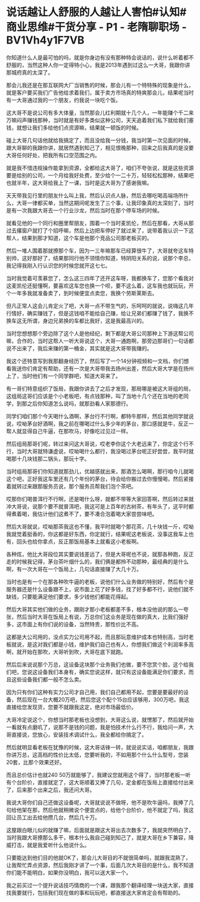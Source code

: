 # 说话越让人舒服的人越让人害怕#认知#商业思维#干货分享 - P1 - 老隋聊职场 - BV1Vh4y1F7VB

你知道什么人是最可怕的吗，就是你身边有没有那种特会说话的，说什么听着都不舒服的，当然这种人你一定得特小心，我是2013年遇到过这么一大哥，我跟你讲那城府真的太深了。

那会儿我还是在那互联网大厂当销售的时候，那会儿有一个特特殊的现象是什么，就是客户要买我们广告他给求着我们，属于卖方市场真的特爽那会儿，结果呢当时有一大哥通过我的一个朋友，约我说一块吃个饭。

这大哥不是说公司有多大体量，当然那会儿红利期就十几个人，一年能赚个千二来万嘛闷声赚钱那种，当时就是有好多类似这种公司，天天追着我们私下就给我们塞钱，就想让我们多给他们点资源嘛，结果就一顿饭的时候。

碰上大哥几句话他就给我搞定了，而且没给我一分钱，我当时第一次见面的时候，跟大哥聊的我跟你讲，就居然遇到知己了，相见恨晚那种，回来之后我真的是没要大哥任何好处，把我所有口空范围之内。

就是我不惜违规操作能拿到资源，全都给这大哥了，咱们不夸张说，就是这些资源要是给别的公司，一个月给我好处费，至少给个一二十万，轻轻松松那种，结果吧也就半年，这大哥给我上了一课，当时是这大哥为了感谢我嘛。

天天带我见行里的朋友什么叫上我，然后认识点人脉，然后去哪吃喝高端场所什么，大哥一律都买单，当然这期间呢发生了三个事，让我印象真的太深刻了，当时是有一次我跟大哥去一个行业沙龙，然后当时在那个停车场的时候。

就看见他的一个同行和圈里帮朋友，围着一个当时麦凯伦，然后在那看，大哥从那过去撂窗户就打了个招呼嘛，然后上边把车停好了就过来了，说带着我认识一下这帮人，结果到那才知道，这个车是他那个竞品公司那老板买的。

然后一堆人围着那就撩那个车，因为一三年嘛那车已经算很牛了，大哥就夸这车特别帅，这好那好了，结果那同行他不领情你知道，特阴阳关系的说，说那个李总，我记得我刚入行认识您的时候您就开这七七。

当时我觉着可羡慕您了，怎么这三四年了还开这车呀，我都换车了，您那个看我对这麦凯伦还挺懂啊，要喜欢这车您也换一个呗，要不这么着，这车我也就玩玩，开个一年多我就准备卖了，到时候便宜点卖您，我换个劳斯莱斯去。

但凡正常人这会儿肯定火了吧，大哥一点不带生气的，乐呵呵的就说，说嗨这几年行情好，确实赚钱了，但是这钱咱不能给自己赚，给让兄弟们都赚了钱了，我换不换车这无所谓，身边兄弟换的车都比我好，这是我最高兴的。

当时您想想那个旁边除了这个人是他经纪，剩下都是大哥公司那种上下游这帮公司嘛，合作的，当时这帮人一听大哥说这个，大哥一通跑啊，那旁边那哥们一句话都说不出来了，我后来赚的第一桶金，其实就是这大哥带我赚的。

我这个还特意写到我那翻身经历了，然后写了一个14分钟视频和一文档，你们想看我送你们肯定有帮助，还有一次是大哥带我去扬州出差，然后大哥大学是在扬州上了，当时他们有一个同学群吧，知道大哥来了。

有一哥们特意组织了饭局，我跟你讲去了之后才发现，那局哪是被这大哥组的局，这组局这哥们应该是个小老板吧，有点钱那种，叫了当地十几个还在当地的老同学，到那之后你知道怎么说吗，就那劲看人家那德行。

同学们咱们那个今天喝什么酒啊，茅台行不行啊，都特牛那样，然后其他同学就说说，哎呦茅台好酒啊，我之前在哪喝过什么多少年的茅台，那口感就是牛，反正一帮人就显得自己牛逼，在那吹马，好像吃过见过一样。

然后组局那哥们呢，转过来问这大哥说，哎老李你这个大老远来了，你定这个行不行，当时大哥就特谦虚说，哎呦喝什么都行，我没喝过茅台呢正好尝尝，我平时就喝那十几块钱那二锅头，那玩十字。

当时组局那哥们你知道就那劲儿，优越感就出来，那酒怎么喝啊，那行咱今儿就喝这个吧，正好我这车里还有几个年份的茅台，待会给你搬过去你慢慢喝，然后紧接着就转过来跟那服务员说，那个服务员帮我们泡个茶吧。

哎那你们喝普洱行不行啊，还是喝什么呀，就都不带等大家回答啊，然后转过来就冲大哥说，说那个要不就普洱吧，我这可是上百年的古树茶，有年头了，这平时都得煮着喝，我估计他们这煮不了，要不凑合泡着喝大家尝尝味吧。

然后大哥就说，哎呦那茶我这也不懂，我平时就喝个那花茶，几十块钱一斤，哎呦我就觉着挺香的，你这都是好东西，你定就行，结果呢这老板说，没事这我车上也有，回头也给你拿点，反正那饭局基本上就看这小老板啊。

各种炫，他比大哥段位其实要说钱差远了，但是大哥呢也不说，就那各种跑，反正走的时候我记得，茅台茶叶烟什么的，我们俩是都拎不动那种，最经典的是什么啊，有一次大哥在一个饭局上，几句话直接赚了大几十万。

当时也是有一个在那各种吹牛逼的老板，说他们什么业务做的特别好，然后有个是服务器还是什么设备跟不上，说市面上花了好多钱，找了好多都不行，说他们就不缺钱，只要能满足他们要求，多少钱他们都能花得起。

然后大哥其实他们做的业务，跟刚才那小老板都差不多，根本没他说的那么一夸张，然后当时大哥在饭局上有说，万总你们这业务是现在做的真大，比我们强好多，这市面上有你们说的设备，当然特贵，那性价比不高。

这都是大公司用的，没点实力公司用不起，而且那玩意维护成本也特别高，当时老板就说，是这对我们都是小钱，维护我们自己也有人，你想我们做这个利润率多高啊，就开始在那吹，大哥听到吹，大哥在底下就跑。

然后后来说说那个万总，这设备这块那个业务我们也做，要不您赏个脸，这个给我们吧，您说这设备我们本身有，确实您说这样，就只有这设备能满足你们要求，而且这些设备我们都一般不怎么卖。

因为只有你们这种有实力公司才自己用，我们自己都用不起，您要是要最好的设备，然后现在一台大概20万吧，然后您这个配个15台应该够用，300万吧，我这直接给您发现货，您要不就跟我这定，绝对市场最低价。

大哥冷定说这个，你想当时那老板也没想到，大哥这么说，就愣那了，然后就开始一看就有点磨叽了，说那不是钱的问题，我是怕技术什么行不行，我给问一声，大哥直接说，您放心，安装技术调试什么，我全都给你搞定了。

然后就明显看老板在犹豫的时候，这大哥话锋一转，就说说实话，咱都朋友，我跟你讲万总，这高档的性价比太低，您要听我的，不如用那个什么什么型号，您装20套，比那个效果还好。

而且总价估计也就240 50万就能够了，我建议您就用这个得了，当时那老板一听有个台阶价，直接就定了，这大哥顺着又捧了几句，定金都在饭局上直接给付出来了，后来那个出来之后，我还问大哥。

我说大哥你们自己还做这设备呢，大哥就说说不做呀，他不是吹牛逼吗，我捧了几句给他架在那，然后他就稍微说个便宜点的，给他个台阶价，他不就定了吗，我这回让员工出去给他攒几台，然后几十万。

这屋跟白眼儿似的就赚了嘛，后面就是跟这大哥出去次数多了，我就突然明白了，当时我跟大哥撩那么多干，根本什么我自己碰到知己了，就是大哥在乡下兼容，降威打击，就是我爱听什么他说什么。

只要能达到他们目的他就OK了，那会儿大哥目的不就很简单吗，就跟我混熟了，让我帮忙弄点资源，然后我刚才讲了一个事，后面几次大哥目的是什么，我不知道你们能不能明白，如果你没明白，我可以送大家一个。

我之前买过一个提升说话技巧情商的一个课，跟我那个翻译经理一块送大家，直接找我要就行，包括我们现在做的事和玩玩吧，都直接送大家肯定会有帮助的。

